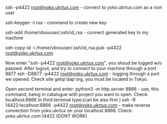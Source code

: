 ssh -p4422 root@yoko.ukrtux.com - connect to yoko.ukrtux.com as a root user

ssh-keygen -t rsa - command to create new key

ssh-add /home/vboxuser/.ssh/id_rsa - connect generated key to my machine

ssh-copy-id -i /home/vboxuser/.ssh/id_rsa.pub -p4422 root@yoko.ukrtux.com

Now enter "ssh -p4422 root@yoko.ukrtux.com", you shoud be logged w/o passwd. After logout, and try to connect to your machine 
through a port 8877 
ssh -D8877 -p4422 root@yoko.ukrtux.com - logging through a port we opened.
Check site getip'dap'org, you must be located in Tokyo. 

Open second terminal and enter:
python3 -m http.server 8866 - use, this command, being in catalogue with project you want to open.
Check: localhost:8866
In third terminal type:(can be also first )
ssh -R 14422:localhost:8866 -p4422 root@yoko.ukrtux.com - make reverse connection from yoko.ukrtux on your localhost 8866.
Check: yoko.ukrtux.com:14422 (DONT WORK)
